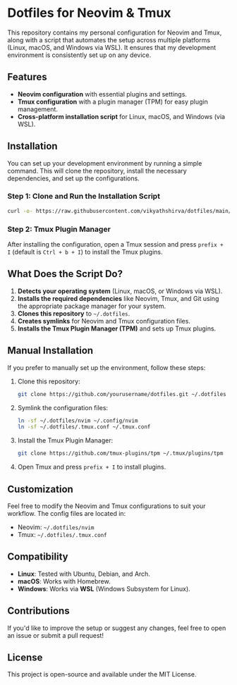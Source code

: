 # Dotfiles for Neovim & Tmux

This repository contains my personal configuration for Neovim and Tmux, along with a script that automates the setup across multiple platforms (Linux, macOS, and Windows via WSL). It ensures that my development environment is consistently set up on any device.

## Features

- **Neovim configuration** with essential plugins and settings.
- **Tmux configuration** with a plugin manager (TPM) for easy plugin management.
- **Cross-platform installation script** for Linux, macOS, and Windows (via WSL).

## Installation

You can set up your development environment by running a simple command. This will clone the repository, install the necessary dependencies, and set up the configurations.

### Step 1: Clone and Run the Installation Script

```bash
curl -o- https://raw.githubusercontent.com/vikyathshirva/dotfiles/main/install.sh | bash
```

### Step 2: Tmux Plugin Manager

After installing the configuration, open a Tmux session and press `prefix + I` (default is `Ctrl + b + I`) to install the Tmux plugins.

## What Does the Script Do?

1. **Detects your operating system** (Linux, macOS, or Windows via WSL).
2. **Installs the required dependencies** like Neovim, Tmux, and Git using the appropriate package manager for your system.
3. **Clones this repository** to `~/.dotfiles`.
4. **Creates symlinks** for Neovim and Tmux configuration files.
5. **Installs the Tmux Plugin Manager (TPM)** and sets up Tmux plugins.

## Manual Installation

If you prefer to manually set up the environment, follow these steps:

1. Clone this repository:

   ```bash
   git clone https://github.com/yourusername/dotfiles.git ~/.dotfiles
   ```

2. Symlink the configuration files:

   ```bash
   ln -sf ~/.dotfiles/nvim ~/.config/nvim
   ln -sf ~/.dotfiles/.tmux.conf ~/.tmux.conf
   ```

3. Install the Tmux Plugin Manager:

   ```bash
   git clone https://github.com/tmux-plugins/tpm ~/.tmux/plugins/tpm
   ```

4. Open Tmux and press `prefix + I` to install plugins.

## Customization

Feel free to modify the Neovim and Tmux configurations to suit your workflow. The config files are located in:

* Neovim: `~/.dotfiles/nvim`
* Tmux: `~/.dotfiles/.tmux.conf`

## Compatibility

* **Linux**: Tested with Ubuntu, Debian, and Arch.
* **macOS**: Works with Homebrew.
* **Windows**: Works via **WSL** (Windows Subsystem for Linux).

## Contributions

If you'd like to improve the setup or suggest any changes, feel free to open an issue or submit a pull request!

## License

This project is open-source and available under the MIT License.
